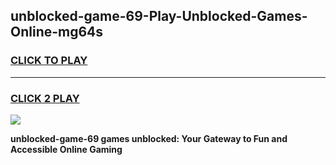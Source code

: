 
## unblocked-game-69-Play-Unblocked-Games-Online-mg64s
<h3>
<a href="https://premium76.site?title=unblocked-game-69&ref=25A">CLICK TO PLAY</a></h3>
<hr>

<h3>
<a href="https://premium76.site?title=unblocked-game-69&ref=25A">CLICK 2 PLAY</a>
  
</h3>

<a href="https://premium76.site?title=unblocked-game-69&ref=25A"><img src="https://clearcache.store/games.png"></a>


**unblocked-game-69 games unblocked: Your Gateway to Fun and Accessible Online Gaming**
